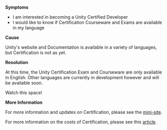 

**Symptoms**


- I am interested in becoming a Unity Certified Developer
- I would like to know if Certification Courseware and Exams are available in my language



**Cause**



Unity's website and Documentation is available in a variety of languages, but Certification is not as yet.



**Resolution**



At this time, the Unity Certification Exam and Courseware are only available in English. Other languages are currently in development however and will be available soon.



Watch this space!



**More Information**



For more information and updates on Certification, please see the [mini-site](https://certification.unity.com/).



For more information on the costs of Certification, please see this [article](/hc/en-us/articles/208117616-How-much-does-Certification-with-Unity-cost-).

